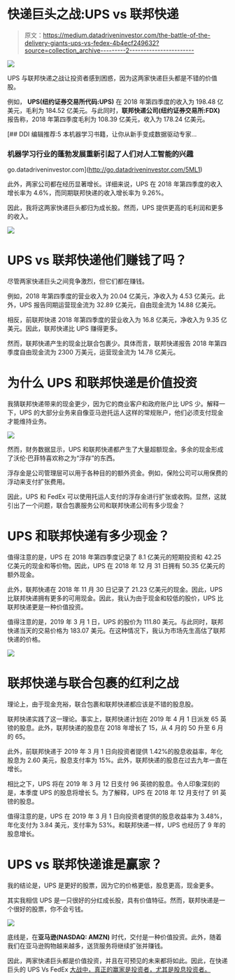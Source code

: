 # 快递巨头之战:UPS vs 联邦快递

> 原文：<https://medium.datadriveninvestor.com/the-battle-of-the-delivery-giants-ups-vs-fedex-4b4ecf249632?source=collection_archive---------2----------------------->

[![](img/b5b57b58027e7b0973a52b91c608a80d.png)](http://www.track.datadriveninvestor.com/1B9E)

UPS 与联邦快递之战让投资者感到困惑，因为这两家快递巨头都是不错的价值股。

例如， **UPS(纽约证券交易所代码:UPS)** 在 2018 年第四季度的收入为 198.48 亿美元，毛利为 184.52 亿美元。与此同时，**联邦快递公司(纽约证券交易所:FDX)** 报告称，2018 年第四季度毛利为 108.39 亿美元，收入为 178.24 亿美元。

[](http://go.datadriveninvestor.com/5ML1) [## DDI 编辑推荐:5 本机器学习书籍，让你从新手变成数据驱动专家…

### 机器学习行业的蓬勃发展重新引起了人们对人工智能的兴趣

go.datadriveninvestor.com](http://go.datadriveninvestor.com/5ML1) 

此外，两家公司都在经历显著增长。详细来说，UPS 在 2018 年第四季度的收入增长率为 4.6%，而同期联邦快递的收入增长率为 9.26%。

因此，我将这两家快递巨头都归为成长股。然而，UPS 提供更高的毛利润和更多的收入。

![](img/43655365a40de69a4fcae93c22072467.png)

# **UPS vs 联邦快递他们赚钱了吗？**

尽管两家快递巨头之间竞争激烈，但它们都在赚钱。

例如，2018 年第四季度的营业收入为 20.04 亿美元，净收入为 4.53 亿美元。此外，UPS 报告同期运营现金流为 32.89 亿美元，自由现金流为 14.88 亿美元。

相反，前联邦快递 2018 年第四季度的营业收入为 16.8 亿美元，净收入为 9.35 亿美元。因此，联邦快递比 UPS 赚得更多。

然而，联邦快递产生的现金比联合包裹少。具体而言，联邦快递报告 2018 年第四季度自由现金流为 2300 万美元，运营现金流为 14.78 亿美元。

# **为什么 UPS 和联邦快递是价值投资**

我猜联邦快递带来的现金更少，因为它的商业客户和政府账户比 UPS 少。解释一下，UPS 的大部分业务来自像亚马逊托运人这样的常规账户，他们必须支付现金才能维持业务。

![](img/15aa82d2dcd591c7b0ea0eaa589b5499.png)

然而，财务数据显示，UPS 和联邦快递都产生了大量超额现金。多余的现金形成了沃伦·巴菲特喜欢称之为“浮存”的东西。

浮存金是公司管理层可以用于各种目的的额外资金。例如，保险公司可以用保费的浮动来支付扩张费用。

因此，UPS 和 FedEx 可以使用托运人支付的浮存金进行扩张或收购。显然，这就引出了一个问题，联合包裹服务公司和联邦快递公司有多少现金？

# **UPS 和联邦快递有多少现金？**

值得注意的是，UPS 在 2018 年第四季度记录了 8.1 亿美元的短期投资和 42.25 亿美元的现金和等价物。因此，UPS 在 2018 年 12 月 31 日拥有 50.35 亿美元的额外现金。

此外，联邦快递在 2018 年 11 月 30 日记录了 21.23 亿美元的现金。因此，UPS 比联邦快递拥有更多的可用现金。因此，我认为由于现金和较低的股价，UPS 比联邦快递更是一种价值投资。

值得注意的是，2019 年 3 月 1 日，UPS 的股价为 111.80 美元。与此同时，联邦快递当天的交易价格为 183.07 美元。在这种情况下，我认为市场先生高估了联邦快递的价格。

![](img/f596555d20d1396014d2817376378408.png)

# **联邦快递与联合包裹的红利之战**

理论上，由于现金充裕，联合包裹和联邦快递都应该是不错的股息股。

联邦快递实践了这一理论。事实上，联邦快递计划在 2019 年 4 月 1 日派发 65 英镑的股息。此外，联邦快递的股息在 2018 年增长了 15，从 4 月的 50 升至 6 月的 65。

此外，前联邦快递于 2019 年 3 月 1 日向投资者提供 1.42%的股息收益率，年化股息为 2.60 美元，股息支付率为 15%。此外，联邦快递的股息在过去九年一直在增长。

相比之下，UPS 将在 2019 年 3 月 12 日支付 96 英镑的股息。令人印象深刻的是，本季度 UPS 的股息将增长 5。为了解释，UPS 在 2018 年 12 月支付了 91 英镑的股息。

值得注意的是，UPS 在 2019 年 3 月 1 日向投资者提供的股息收益率为 3.48%，年化支付为 3.84 美元，支付率为 53%。和联邦快递一样，UPS 也经历了 9 年的股息增长。

# **UPS vs 联邦快递谁是赢家？**

我的结论是，UPS 是更好的股票，因为它的价格更低，股息更高，现金更多。

其实我相信 UPS 是一只很好的分红成长股，具有价值特征。然而，联邦快递是一个很好的股票，你不会亏钱。

![](img/9a63478b145eae56f386b45a631d056c.png)

底线是，在**亚马逊(NASDAQ: AMZN)** 时代，交付是一种价值投资。此外，随着我们在亚马逊购物越来越多，送货服务将继续扩张并赚钱。

因此，两家快递巨头都是价值投资，并且在可预见的未来都将如此。因此，在快递巨头的 UPS Vs FedEx [大战中，真正的赢家是投资者，尤其是股息投资者。](https://marketmadhouse.com/the-battle-of-the-delivery-giants-ups-vs-fedex/)